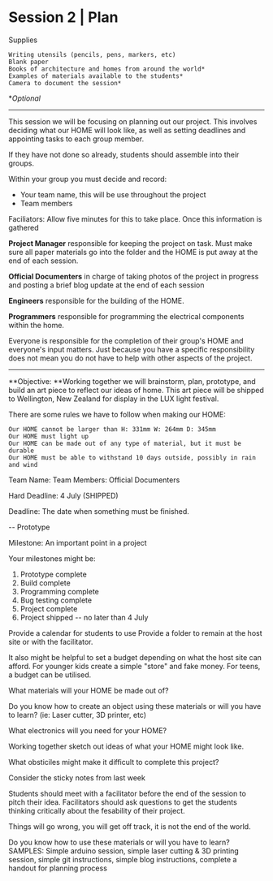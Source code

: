# Session 2 | Plan

Supplies

    Writing utensils (pencils, pens, markers, etc)
    Blank paper
    Books of architecture and homes from around the world*
    Examples of materials available to the students*
    Camera to document the session*
    
**Optional*

---

This session we will be focusing on planning out our project.  This involves deciding what our HOME will look like, as well as setting deadlines and appointing tasks to each group member.

If they have not done so already, students should assemble into their groups.  

Within your group you must decide and record:

* Your team name, this will be use throughout the project
* Team members

Faciliators: Allow five minutes for this to take place. Once this information is gathered 


**Project Manager** responsible for keeping the project on task. Must make sure all paper materials go into the folder and the HOME is put away at the end of each session.

**Official Documenters**
in charge of taking photos of the project in progress and posting a brief blog update at the end of each session

**Engineers** responsible for the building of the HOME.

**Programmers** responsible for programming the electrical components within the home. 

Everyone is responsible for the completion of their group's HOME and everyone's input matters.  Just because you have a specific responsibility does not mean you do not have to help with other aspects of the project.






---


**Objective: **Working together we will brainstorm, plan, prototype, and build an art piece to reflect our ideas of home. This art piece will be shipped to Wellington, New Zealand for display in the LUX light festival.

There are some rules we have to follow when making our HOME:

    Our HOME cannot be larger than H: 331mm W: 264mm D: 345mm
    Our HOME must light up
    Our HOME can be made out of any type of material, but it must be durable
    Our HOME must be able to withstand 10 days outside, possibly in rain and wind


Team Name:
Team Members:
Official Documenters



Hard Deadline: 4 July (SHIPPED)


Deadline: The date when something must be finished.

-- Prototype

Milestone: An important point in a project

Your milestones might be:
1. Prototype complete
2. Build complete
3. Programming complete
4. Bug testing complete
5. Project complete
6. Project shipped -- no later than 4 July




Provide a calendar for students to use
Provide a folder to remain at the host site or with the facilitator.



It also might be helpful to set a budget depending on what the host site can afford.  For younger kids create a simple "store" and fake money.  For teens, a budget can be utilised.

What materials will your HOME be made out of?

Do you know how to create an object using these materials or will you have to learn? (ie: Laser cutter, 3D printer, etc)

What electronics will you need for your HOME?

Working together sketch out ideas of what your HOME might look like.

What obsticiles might make it difficult to complete this project?

Consider the sticky notes from last week

Students should meet with a facilitator before the end of the session to pitch their idea.  Facilitators should ask questions to get the students thinking critically about the fesability of their project.


Things will go wrong, you will get off track, it is not the end of the world.  


Do you know how to use these materials or will you have to learn? 
SAMPLES:
Simple arduino session, simple laser cutting & 3D printing session, simple git instructions, simple blog instructions, complete a handout for planning process